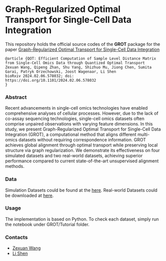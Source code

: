 # Graph-Regularized Optimal Transport for Single-Cell Data Integration

This repository holds the official source codes of the **GROT** package for the paper [Graph-Regularized Optimal Transport for Single-Cell Data Integration]()

```
@article {QOT: Efficient Computation of Sample Level Distance Matrix from Single-Cell Omics Data through Quantized Optimal Transport
Zexuan Wang, Qipeng Zhan, Shu Yang, Shizhuo Mu, Jiong Chen, Sumita Garai, Patryk Orzechowski, Joost Wagenaar, Li Shen
bioRxiv 2024.02.06.578032; doi: https://doi.org/10.1101/2024.02.06.578032
}
```

### Abstract
Recent advancements in single-cell omics technologies have enabled comprehensive analyses of cellular processes. However, due to the lack of co-assay sequencing technologies, single-cell omics datasets often comprise unpaired observations with varying feature dimensions. In this study, we present Graph-Regularized Optimal Transport for Single-Cell Data Integration (GROT), a computational method that aligns different multi-omics datasets without requiring correspondence information. GROT achieves global alignment through optimal transport while preserving local structure via graph regularization. We demonstrate its effectiveness on four simulated datasets and two real-world datasets, achieving superior performance compared to current state-of-the-art unsupervised alignment methods.
### Data
Simulation Datasets could be found at the [here](https://drive.google.com/drive/folders/1qc0U6GRJvn5BmjcYIarGQe1nlUSYmWqn?usp=drive_link).
Real-world Datasets could be downloaded at [here](https://drive.google.com/drive/folders/1DGE3PFmwwyKUYHn2xYdCWh-lwIwGODvB?usp=drive_link).


### Usage
The implementation is based on Python. To check each dataset, simply run the notebook under GROT/Tutorial folder.

### Contacts

- [Zexuan Wang](mailto:zxwang@sas.upenn.edu) 
- [Li Shen](mailto:li.shen@pennmedicine.upenn.edu) 
